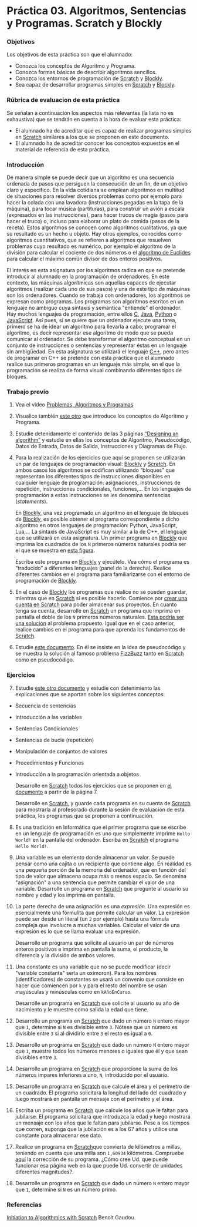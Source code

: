 # Práctica 03. Algoritmos, Sentencias y Programas. Scratch y Blockly

### Objetivos

Los objetivos de esta práctica son que el alumnado:

* Conozca los conceptos de Algoritmo y Programa.
* Conozca formas básicas de describir algoritmos sencillos.
* Conozca los entornos de programación de [Scratch](https://scratch.mit.edu/) y [Blockly](https://developers.google.com/blockly).
* Sea capaz de desarrollar programas simples en [Scratch](https://scratch.mit.edu/) y [Blockly](https://developers.google.com/blockly).

### Rúbrica de evaluacion de esta práctica

Se señalan a continuación los aspectos más relevantes (la lista no es exhaustiva) que se tendrán en cuenta a la hora de evaluar esta práctica:
* El alumnado ha de acreditar que es capaz de realizar programas simples en [Scratch](https://scratch.mit.edu/) similares a los que se proponen en este documento.
* El alumnado ha de acreditar conocer los conceptos expuestos en el material de referencia de esta práctica.

### Introducción

De manera simple se puede decir que un algoritmo es una secuencia ordenada de pasos que persiguen la consecución de un fin, de un objetivo claro y especifico. En la vida cotidiana se emplean algoritmos en multitud de situaciones para resolver diversos problemas como por ejemplo para hacer la colada con una lavadora (instrucciones pegadas en la tapa de la máquina), para tocar música (partituras), para construir un avión a escala (expresados en las instrucciones), para hacer trucos de magia (pasos para hacer el truco) o, incluso para elaborar un plato de comida (pasos de la receta). Estos algoritmos se conocen como algoritmos cualitativos, ya que su resultado es un hecho u objeto. Hay otros ejemplos, conocidos como algoritmos cuantitativos, que se refieren a algoritmos que resuelven problemas cuyo resultado es numérico, por ejemplo el algoritmo de la división para calcular el cociente de dos números o el [algoritmo de Euclides](https://es.wikipedia.org/wiki/Algoritmo_de_Euclides) para calcular el máximo común divisor de dos enteros positivos.

El interés en esta asignatura por los algoritmos radica en que se pretende introducir al alumnado en la programación de ordenadores. En este contexto, las máquinas algorítmicas son aquellas capaces de ejecutar algoritmos (realizar cada uno de sus pasos) y una de este tipo de máquinas son los ordenadores. Cuando se trabaja con ordenadores, los algoritmos se expresan como programas. Los programas son algoritmos escritos en un lenguaje no ambiguo cuya sintaxis y semántica "entiende" el ordenador. Hay muchos lenguajes de programación, entre ellos [C](https://en.wikipedia.org/wiki/C_(programming_language)), [Java](https://en.wikipedia.org/wiki/Java_(programming_language)), [Python](https://en.wikipedia.org/wiki/Python_(programming_language)) o [JavaScript](https://en.wikipedia.org/wiki/JavaScript).  Así pues, si se quiere que un ordenador ejecute una tarea, primero se ha de idear un algoritmo para llevarla a cabo; programar el algoritmo, es decir representar ese algoritmo de modo que se pueda comunicar al ordenador. Se debe transformar el algoritmo conceptual en un conjunto de instrucciones o sentencias y representar éstas en un lenguaje sin ambigüedad. En esta asignatura se utilizará el lenguaje [C++](https://en.wikipedia.org/wiki/C%2B%2B), pero antes de programar en C++ se pretende con esta práctica que el alumnado realice sus primeros programas en un lenguaje más simple, en el que la programación se realiza de forma visual combinando diferentes tipos de bloques.

### Trabajo previo

1. Vea el vídeo [Problemas, Algoritmos y
Programas](https://media.upv.es/#/portal/video/a8d70173-71c5-884e-8308-f72541d8d7c8)

2. Visualice también [este otro](http://www.upv.es/visor/media/26c336b0-19d1-2648-be94-f0d72d9af755/c) que
introduce los conceptos de Algoritmo y Programa.

3. Estudie detenidamente el contenido de las 3 páginas [“Designing an algorithm”](https://www.bbc.co.uk/bitesize/guides/z3bq7ty/revision/1)
y estudie en ellas los conceptos de Algoritmo, Pseudocódigo, Datos de Entrada, Datos de Salida, Instrucciones y Diagramas de Flujo.

4. Para la realización de los ejercicios que aquí se proponen se utilizarán un par de lenguajes de programación visual: [Blockly](https://developers.google.com/blockly) y [Scratch](https://scratch.mit.edu/). En ambos casos los algoritmos se codifican utilizando “bloques” que representan los diferentes tipos de instrucciones disponibles en cualquier lenguaje de programación: asignaciones, instrucciones de repetición, instrucciones condicionales, funciones,... En los lenguajes de programación a estas instrucciones se les denomina sentencias (*statements*).

    En [Blockly](https://developers.google.com/blockly), una vez programado un algoritmo en el lenguaje de bloques de [Blockly](https://developers.google.com/blockly), es posible obtener el programa correspondiente a dicho algoritmo en otros lenguajes de programación: Python, JavaScript, Lua,... La sintaxis de JavaScript es muy similar a la de C++, el lenguaje que se utilizará en esta asignatura. Un primer programa en [Blockly](https://developers.google.com/blockly) que imprima los cuadrados de los `N` primeros números naturales podría ser el que se muestra en [esta figura](https://github.com/ULL-ESIT-IB-2021-2022/ib-2021-2022-scratch-and-blockly/blob/main/blockly1.png).

    Escriba este programa en [Blockly](https://developers.google.com/blockly) y ejecútelo. Vea cómo el programa es “traducido” a diferentes lenguajes (panel de la derecha). Realice diferentes cambios en el programa para familiarizarse con el entorno de programación de [Blockly](https://developers.google.com/blockly).

5. En el caso de [Blockly](https://developers.google.com/blockly) los programas que realice no se pueden guardar, mientras que en [Scratch](https://scratch.mit.edu/) sí es posible hacerlo. Comience por [crear una cuenta en Scratch](https://scratch.mit.edu/join) para poder almacenar sus proyectos. En cuanto tenga su cuenta, desarrolle en [Scratch](https://scratch.mit.edu/) un programa que imprima en pantalla el doble de los `N` primeros números naturales. [Esta podría ser una solución](https://scratch.mit.edu/projects/406186813/editor/) al problema propuesto. Igual que en el caso anterior, realice cambios en el programa para que aprenda los fundamentos de [Scratch](https://scratch.mit.edu/).

6. Estudie [este documento](https://www.futurelearn.com/courses/block-to-text-based-programming/0/steps/39492). En él se insiste en la idea de pseudocódigo y se muestra la solución al famoso problema [FizzBuzz](https://en.wikipedia.org/wiki/Fizz_buzz) tanto en [Scratch](https://scratch.mit.edu/) como en pseudocódigo.

### Ejercicios 

7. Estudie [este otro documento](http://www.agropolis.org/miss-abms/initiationto-algorithmics-with-scratch.pdf) y estudie con detenimiento las explicaciones que se aportan sobre los siguientes conceptos:
  * Secuencia de sentencias
  * Introducción a las variables
  * Sentencias Condicionales
  * Sentencias de bucle (repetición)
  * Manipulación de conjuntos de valores
  * Procedimientos y Funciones 
  * Introducción a la programación orientada a objetos

    Desarrolle en [Scratch](https://scratch.mit.edu/) todos los ejercicios que se proponen en [el documento](http://www.agropolis.org/miss-abms/initiationto-algorithmics-with-scratch.pdf) a partir de la página 7.

    Desarrolle en [Scratch](https://scratch.mit.edu/), y guarde cada programa en su cuenta de [Scratch](https://scratch.mit.edu/) para mostrarla al profesorado durante la sesión de evaluación de esta práctica, los programas que se proponen a continuación.

8. Es una tradición en Informática que el primer programa que se escribe en un lenguaje de programación es uno que simplemente imprime `Hello World!` en la pantalla del ordenador. Escriba en [Scratch](https://scratch.mit.edu/) el programa `Hello World!`.

9. Una variable es un elemento donde almacenar un valor. Se puede pensar como una cajita o un recipiente que contiene algo. En realidad es una pequeña porción de la memoria del ordenador, que en función del tipo de valor que almacena ocupa más o menos espacio. Se denomina "asignación" a una sentencia que permite cambiar el valor de una variable. Desarrolle un programa en [Scratch](https://scratch.mit.edu/) que pregunte al usuario su nombre y edad y los imprima en pantalla.

10. La parte derecha de una asignación es una *expresión*. Una expresión es esencialmente una fórmulita que permite calcular un valor. 
La expresión puede ser desde un literal (un `2` por ejemplo) hasta una fórmula compleja que involucre a muchas variables. Calcular el valor de una expresión es lo que se llama evaluar una expresión.

    Desarrolle un programa que solicite al usuario un par de números enteros positivos e imprima en pantalla la suma, el producto, la diferencia y la división de ambos valores.

11. Una constante es una variable que no se puede modificar (decir "variable constante" sería un oxímoron). Para los nombres (identificadores) de constantes se usará un convenio que consiste en hacer que comiencen por `k` y para el resto del nombre se usan mayúsculas y minúsculas como en `kAñoEnCurso`.

    Desarrolle un programa en [Scratch](https://scratch.mit.edu/) que solicite al usuario su año de nacimiento y le muestre como salida la edad que tiene.

12. Desarrolle un programa en [Scratch](https://scratch.mit.edu/) que dado un número `N` entero mayor que `1`, determine si `N` es divisible entre `3`. 
Nótese que un número es divisible entre `3` si al dividirlo entre `3` el resto es igual a `0`.

13. Desarrolle un programa en [Scratch](https://scratch.mit.edu/) que dado un número `N` entero mayor que `1`, muestre todos los números menores o iguales que él y que sean divisibles entre `3`.

14. Desarrolle un programa en [Scratch](https://scratch.mit.edu/) que proporcione la suma de los números impares inferiores a uno, `N`, introducido por el usuario.
    
15. Desarrolle un programa en [Scratch](https://scratch.mit.edu/) que calcule el área y el perímetro de un cuadrado. El programa solicitará la longitud del lado del cuadrado y luego mostrará en pantalla un mensaje con el perímetro y el área.

16. Escriba un programa en [Scratch](https://scratch.mit.edu/) que calcule los años que le faltan para jubilarse. El programa solicitará que introduzca la edad y luego mostrará un mensaje con los años que le faltan para jubilarse. Pese a los tiempos que corren, suponga que la jubilación es a los 67 años y utilice una constante para
almacenar ese dato.

17. Realice un programa en [Scratch](https://scratch.mit.edu/)que convierta de kilómetros a millas, teniendo en cuenta que una milla son `1,60934` kilómetros. Compruebe [aquí](https://www.metric-conversions.org/es/longitud/millas-a-kilometros.htm) la corrección de su programa. ¿Cómo cree Ud. que puede funcionar esa página web en la que puede Ud. convertir de unidades diferentes magnitudes?.

18. Desarrolle un programa en [Scratch](https://scratch.mit.edu/) que dado un número `N` entero mayor que `1`, determine si `N` es un número primo.

### Referencias

[Initiation to Algorithmics with Scratch](https://drive.google.com/file/d/1DIU-bqgAurT-F9Ltnlam9QYWaZVeLlRJ/view?usp=sharing) Benoit Gaudou.